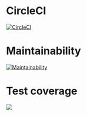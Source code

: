 # CircleCI
[![CircleCI](https://dl.circleci.com/status-badge/img/gh/um-computacion-tm/ajedrez-2024-fabripasserini/tree/main.svg?style=svg)](https://dl.circleci.com/status-badge/redirect/gh/um-computacion-tm/ajedrez-2024-fabripasserini/tree/main)

 # Maintainability
[![Maintainability](https://api.codeclimate.com/v1/badges/14734f7470619c87e531/maintainability)](https://codeclimate.com/github/um-computacion-tm/ajedrez-2024-fabripasserini/maintainability)

# Test coverage
<a href="https://codeclimate.com/github/um-computacion-tm/ajedrez-2024-fabripasserini/test_coverage"><img src="https://api.codeclimate.com/v1/badges/14734f7470619c87e531/test_coverage" /></a>